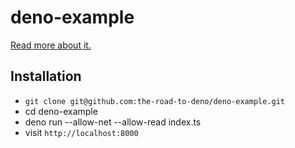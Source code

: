 # deno-example

[Read more about it.](https://www.robinwieruch.de/deno-tutorial)

## Installation

* `git clone git@github.com:the-road-to-deno/deno-example.git`
* cd deno-example
* deno run --allow-net --allow-read index.ts
* visit `http://localhost:8000`
